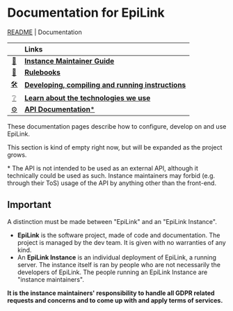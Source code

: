 # Documentation for EpiLink

[README](/README.md) | Documentation

|    | **Links** |
|:--:|:---- |
| [📖](/docs/MaintainerGuide.md) | [**Instance Maintainer Guide**](/docs/MaintainerGuide.md) |
| [🎯](/docs/Rulebooks.md) | [**Rulebooks**](/docs/Rulebooks.md) |
| [🛠](/docs/Developing.md) | [**Developing, compiling and running instructions**](/docs/Developing.md) |
| [❔](/docs/Technologies.md) | [**Learn about the technologies we use**](/docs/Technologies.md) |
| [⚙](/docs/Api.md) | [**API Documentation**\*](/docs/Api.md) |

These documentation pages describe how to configure, develop on and use EpiLink.

This section is kind of empty right now, but will be expanded as the project
grows.


\* The API is not intended to be used as an external API, although it technically could be used as such. Instance maintainers may forbid (e.g. through their ToS) usage of the API by anything other than the front-end.

## Important

A distinction must be made between "EpiLink" and an "EpiLink Instance".

* **EpiLink** is the software project, made of code and documentation. The 
  project is managed by the dev team. It is given with no warranties of any 
  kind.
* An **EpiLink Instance** is an individual deployment of EpiLink, a running
  server. The instance itself is ran by people who are not necessarily the
  developers of EpiLink. The people running an EpiLink Instance are "instance
  maintainers".

**It is the instance maintainers' responsibility to handle all GDPR related
requests and concerns and to come up with and apply terms of services.**